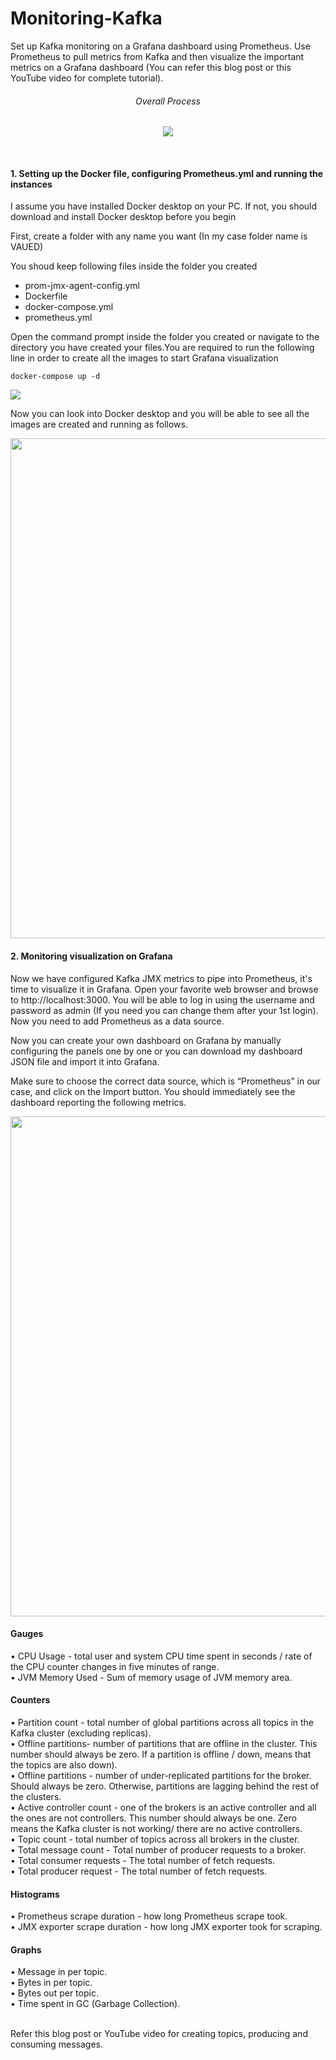 # Monitoring-Kafka

<p>Set up Kafka monitoring on a Grafana dashboard using Prometheus. Use Prometheus to pull metrics from Kafka and then visualize the important metrics on a Grafana dashboard (You can refer this blog post or this YouTube video for complete tutorial).</p>
<div>
<h6 align="center">Overall Process</h6>
<p align="center">
  <img src="https://user-images.githubusercontent.com/48217165/125193461-1adc7b80-e26a-11eb-8a74-c7a4f0ba2564.PNG" />
</p><br/>
</div>

<h4>1. Setting up the Docker file, configuring Prometheus.yml and running the instances</h4>
<p>I assume you have installed Docker desktop on your PC. If not, you should download and install Docker desktop before you begin</p>
<p>First, create a folder with any name you want (In my case folder name is VAUED)</p>
<p>You shoud keep following files inside the folder you created</p>
<ul>
<li>prom-jmx-agent-config.yml</li>
<li>Dockerfile</li>
<li>docker-compose.yml </li>
<li>prometheus.yml</li>
</ul>
<p>Open the command prompt inside the folder you created or navigate to the directory you have created your files.You are required to run the following line in order to create all the images to start Grafana visualization</p>
<code>docker-compose up -d</code>
<p></p>
<img src="https://user-images.githubusercontent.com/48217165/125193716-87a44580-e26b-11eb-86d5-88c2bc887662.PNG" />

<p>Now you can look into Docker desktop and you will be able to see all the images are created and running as follows.</p>
<img src="https://user-images.githubusercontent.com/48217165/125195907-6d6f6500-e275-11eb-95d2-664343eb1ea1.png" width="800"/>


<h4>2. Monitoring visualization on Grafana</h4>
<p>Now we have configured Kafka JMX metrics to pipe into Prometheus, it's time to visualize it in Grafana. Open your favorite web browser and browse to http://localhost:3000. You will be able to log in using the username and password as admin (If you need you can change them after your 1st login).
Now you need to add Prometheus as a data source. 
</p>

<p>Now you can create your own dashboard on Grafana by manually configuring the panels one by one or you can download my dashboard JSON file and import it into Grafana.</p>
<p>Make sure to choose the correct data source, which is “Prometheus” in our case, and click on the Import button. You should immediately see the dashboard reporting the following metrics.</p>
<img src="https://user-images.githubusercontent.com/48217165/125195604-feddd780-e273-11eb-988f-ba4dd32f34d4.PNG" width="800"/>

<h4>Gauges</h4>
•	CPU Usage - total user and system CPU time spent in seconds / rate of the CPU counter changes in five minutes of range.<br/>
•	JVM Memory Used - Sum of memory usage of JVM memory area.

<h4>Counters</h4>
•	Partition count - total number of global partitions across all topics in the Kafka cluster (excluding replicas).<br/>
•	Offline partitions- number of partitions that are offline in the cluster. This number should always be zero. If a partition is offline / down, means that the topics are also down).<br/>
•	Offline partitions - number of under-replicated partitions for the broker. Should always be zero. Otherwise, partitions are lagging behind the rest of the clusters.<br/>
•	Active controller count - one of the brokers is an active controller and all the ones are not controllers. This number should always be one. Zero means the Kafka cluster is not working/ there are no active controllers.<br/>
•	Topic count - total number of topics across all brokers in the cluster.<br/>
•	Total message count - Total number of producer requests to a broker.<br/>
•	Total consumer requests - The total number of fetch requests.<br/>
•	Total producer request - The total number of fetch requests.<br/>

<h4>Histograms</h4>
•	Prometheus scrape duration - how long Prometheus scrape took.<br/>
•	JMX exporter scrape duration - how long JMX exporter took for scraping.

<h4>Graphs</h4>
•	Message in per topic.<br/>
•	Bytes in per topic.<br/>
•	Bytes out per topic.<br/>
•	Time spent in GC (Garbage Collection).<br/>
<br/>
<p>Refer this blog post or YouTube video for creating topics, producing and consuming messages.</P>
